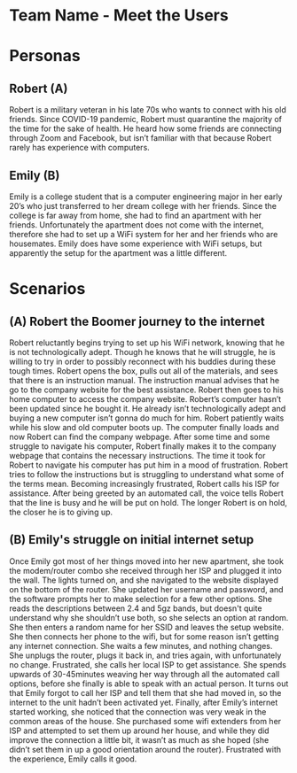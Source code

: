 # Team Name - Meet the Users

# Personas

## Robert (A)

Robert is a military veteran in his late 70s who wants to connect with his old friends. Since COVID-19 pandemic, Robert must quarantine the majority of the time for the sake of health. He heard how some friends are connecting through Zoom and Facebook, but isn’t familiar with that because Robert rarely has experience with computers.

## Emily (B)

Emily is a college student that is a computer engineering major in her early 20’s who just transferred to her dream college with her friends. Since the college is far away from home, she had to find an apartment with her friends. Unfortunately the apartment does not come with the internet, therefore she had to set up a WiFi system for her and her friends who are housemates. Emily does have some experience with WiFi setups, but apparently the setup for the apartment was a little different.

# Scenarios

## (A) Robert the Boomer journey to the internet

Robert reluctantly begins trying to set up his WiFi network, knowing that he is not technologically adept. Though he knows that he will struggle, he is willing to try in order to possibly reconnect with his buddies during these tough times. Robert opens the box, pulls out all of the materials, and sees that there is an instruction manual. The instruction manual advises that he go to the company website for the best assistance. Robert then goes to his home computer to access the company website. Robert’s computer hasn’t been updated since he bought it. He already isn’t technologically adept and buying a new computer isn’t gonna do much for him. Robert patiently waits while his slow and old computer boots up. The computer finally loads and now Robert can find the company webpage. After some time and some struggle to navigate his computer, Robert finally makes it to the company webpage that contains the necessary instructions. The time it took for Robert to navigate his computer has put him in a mood of frustration. Robert tries to follow the instructions but is struggling to understand what some of the terms mean. Becoming increasingly frustrated, Robert calls his ISP for assistance. After being greeted by an automated call, the voice tells Robert that the line is busy and he will be put on hold. The longer Robert is on hold, the closer he is to giving up.

## (B) Emily's struggle on initial internet setup

Once Emily got most of her things moved into her new apartment, she took the modem/router combo she received through her ISP and plugged it into the wall. The lights turned on, and she navigated to the website displayed on the bottom of the router. She updated her username and password, and the software prompts her to make selection for a few other options. She reads the descriptions between 2.4 and 5gz bands, but doesn't quite understand why she shouldn’t use both, so she selects an option at random. She then enters a random name for her SSID and leaves the setup website. She then connects her phone to the wifi, but for some reason isn’t getting any internet connection. She waits a few minutes, and nothing changes. She unplugs the router, plugs it back in, and tries again, with unfortunately no change. Frustrated, she calls her local ISP to get assistance. She spends upwards of 30-45minutes weaving her way through all the automated call options, before she finally is able to speak with an actual person. It turns out that Emily forgot to call her ISP and tell them that she had moved in, so the internet to the unit hadn’t been activated yet. Finally, after Emily’s internet started working, she noticed that the connection was very weak in the common areas of the house. She purchased some wifi extenders from her ISP and attempted to set them up around her house, and while they did improve the connection a little bit, it wasn’t as much as she hoped (she didn’t set them in up a good orientation around the router). Frustrated with the experience, Emily calls it good.
